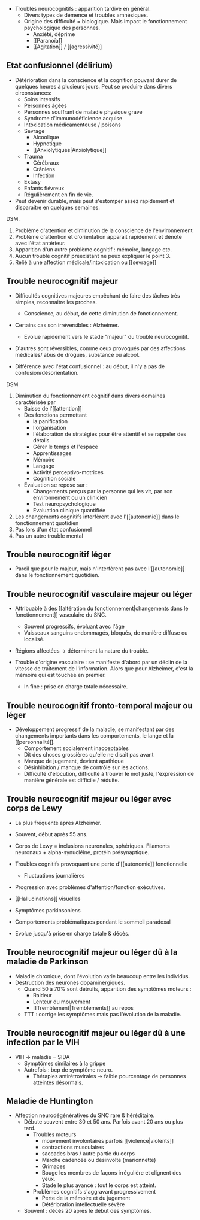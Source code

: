 
- Troubles neurocognitifs : apparition tardive en général.
	- Divers types de démence et troubles amnésiques.
	- Origine des difficulté = biologique. Mais impact le fonctionnement psychologique des personnes.
		- Anxiété, déprime 
		- [[Paranoïa]] 
		- [[Agitation]] / [[agressivité]] 

## Etat confusionnel (délirium)

- Détérioration dans la conscience et la cognition pouvant durer de quelques heures à plusieurs jours. Peut se produire dans divers circonstances:
	- Soins intensifs 
	- Personnes âgées 
	- Personnes souffrant de maladie physique grave 
	- Syndrome d'immunodéficience acquise 
	- Intoxication médicamenteuse / poisons 
	- Sevrage
		- Alcoolique
		- Hypnotique
		- [[Anxiolytiques|Anxiolytique]] 
	- Trauma 
		- Cérébraux 
		- Crâniens
		- Infection
	- Extasy 
	- Enfants fiévreux 
	- Régulièrement en fin de vie. 
- Peut devenir durable, mais peut s'estomper assez rapidement et disparaitre en quelques semaines.

DSM.
1. Problème d'attention et diminution de la conscience de l'environnement
2. Problème d'attention et d'orientation apparait rapidement et dénote avec l'état antérieur. 
3. Apparition d'un autre problème cognitif : mémoire, langage etc.
4. Aucun trouble cognitif préexistant ne peux expliquer le point 3.
5. Relié à une affection médicale/intoxication ou [[sevrage]]

## Trouble neurocognitif majeur 

- Difficultés cognitives majeures empêchant de faire des tâches très simples, reconnaitre les proches.
	- Conscience, au début, de cette diminution de fonctionnement. 

- Certains cas son irréversibles : Alzheimer. 
	- Evolue rapidement vers le stade "majeur" du trouble neurocognitif. 
- D'autres sont réversibles, comme ceux provoqués par des affections médicales/ abus de drogues, substance ou alcool. 
- Différence avec l'état confusionnel : au début, il n'y a pas de confusion/désorientation. 

DSM 
1. Diminution du fonctionnement cognitif dans divers domaines caractérisée par 
	- Baisse de l'[[attention]]
	- Des fonctions permettant
		- la panification
		- l'organisation
		- l'élaboration de stratégies pour être attentif et se rappeler des détails 
		- Gérer le temps et l'espace 
		- Apprentissages 
		- Mémoire
		- Langage
		- Activité perceptivo-motrices
		- Cognition sociale 
	- Evaluation se repose sur :
		- Changements perçus par la personne qui les vit, par son environnement ou un clinicien 
		- Test neuropsychologique 
		- Evaluation clinique quantifiée 
2. Les changements cognitifs interfèrent avec l'[[autonomie]] dans le fonctionnement quotidien
3. Pas lors d'un état confusionnel
4. Pas un autre trouble mental 

## Trouble neurocognitif léger 

- Pareil que pour le majeur, mais n'interfèrent pas avec l'[[autonomie]] dans le fonctionnement quotidien. 

## Trouble neurocognitif vasculaire majeur ou léger 

- Attribuable à des [[altération du fonctionnement|changements dans le fonctionnement]] vasculaire du SNC.
	- Souvent progressifs, évoluant avec l'âge
	- Vaisseaux sanguins endommagés, bloqués, de manière diffuse ou localisé.
- Régions affectées -> déterminent la nature du trouble.

- Trouble d'origine vasculaire : se manifeste d'abord par un déclin de la vitesse de traitement de l'information. Alors que pour Alzheimer, c'est la mémoire qui est touchée en premier. 
	- In fine : prise en charge totale nécessaire.

## Trouble neurocognitif fronto-temporal majeur ou léger 

- Développement progressif de la maladie, se manifestant par des changements importants dans les comportements, le lange et la [[personnalité]]. 
	- Comportement socialement inacceptables 
	- Dit des choses grossières qu'elle ne disait pas avant 
	- Manque de jugement, devient apathique 
	- Désinhibition / manque de contrôle sur les actions.
	- Difficulté d'élocution, difficulté à trouver le mot juste, l'expression de manière générale est difficile / réduite.

## Trouble neurocognitif majeur ou léger avec corps de Lewy 

- La plus fréquente après Alzheimer. 
- Souvent, début après 55 ans. 
- Corps de Lewy = inclusions neuronales, sphériques. Filaments neuronaux + alpha-synucléine, protéin présynaptique. 
- Troubles cognitifs provoquant une perte d'[[autonomie]] fonctionnelle 
	- Fluctuations journalières 
- Progression avec problèmes d'attention/fonction exécutives.
- [[Hallucinations]] visuelles 
- Symptômes parkinsoniens
- Comportements problématiques pendant le sommeil paradoxal

- Evolue jusqu'à prise en charge totale & décès.

## Trouble neurocognitif majeur ou léger dû à la maladie de Parkinson

- Maladie chronique, dont l'évolution varie beaucoup entre les individus. 
- Destruction des neurones dopaminergiques.
	- Quand 50 à 70% sont détruits, apparition des symptômes moteurs :
		- Raideur
		- Lenteur du mouvement 
		- [[Tremblement|Tremblements]] au repos 
	- TTT : corrige les symptômes mais pas l'évolution de la maladie.

## Trouble neurocognitif majeur ou léger dû à une infection par le VIH

- VIH -> maladie = SIDA
	- Symptômes similaires à la grippe 
	- Autrefois : bcp de symptôme neuro.
		- Thérapies antirétrovirales -> faible pourcentage de personnes atteintes désormais. 

## Maladie de Huntington

- Affection neurodégénératives du SNC rare & héréditaire.
	- Débute souvent entre 30 et 50 ans. Parfois avant 20 ans ou plus tard.
		- Troubles moteurs 
			- mouvement involontaires parfois [[violence|violents]] 
			- contractions musculaires 
			- saccades bras / autre partie du corps 
			- Marche cadencée ou désinvolte (marionnette)
			- Grimaces 
			- Bouge les membres de façons irrégulière et clignent des yeux. 
			- Stade le plus avancé : tout le corps est atteint.
		- Problèmes cognitifs s'aggravant progressivement 
			- Perte de la mémoire et du jugement 
			- Détérioration intellectuelle sévère 
	- Souvent : décès 20 après le début des symptômes.

